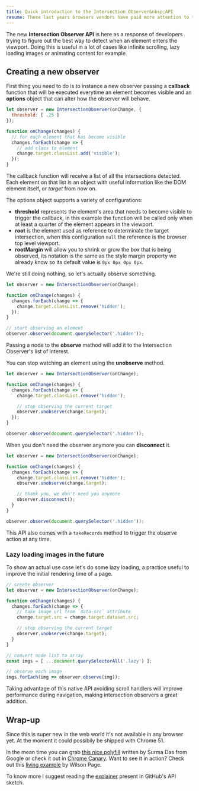 ```yaml
---
title: Quick introduction to the Intersection Observer&nbsp;API
resume: These last years browsers vendors have paid more attention to the riddles developers were trying to solve to implement native and more performant solutions.
---
```


The new **Intersection Observer API** is here as a response of developers trying to figure out the best way to detect when an element enters the viewport. Doing this is useful in a lot of cases like infinite scrolling, lazy loading images or animating content for example.


## Creating a new observer

First thing you need to do is to instance a new observer passing a **callback** function that will be executed everytime an element becomes visible and an **options** object that can alter how the observer will behave.

```js
let observer = new IntersectionObserver(onChange, {
  threshold: [ .25 ]
});

function onChange(changes) {
  // for each element that has become visible
  changes.forEach(change => {
    // add class to element
    change.target.classList.add('visible');
  });
}
```

The callback function will receive a list of all the intersections detected. Each element on that list is an object with useful information like the DOM element itself, or *target* from now on.

The options object supports a variety of configurations:

- **threshold** represents the element's area that needs to become visible to trigger the callback, in this example the function will be called only when at least a quarter of the element appears in the viewport.
- **root** is the element used as reference to determinate the target intersection, when this configuration `null` the reference is the browser top level viewport.
- **rootMargin** will allow you to shrink or grow the *box* that is being observed, its notation is the same as the style margin property we already know so its default value is `0px 0px 0px 0px`.

We're still doing nothing, so let's actually observe something.

```js
let observer = new IntersectionObserver(onChange);

function onChange(changes) {
  changes.forEach(change => {
    change.target.classList.remove('hidden');
  });
}

// start observing an element
observer.observe(document.querySelector('.hidden'));
```

Passing a node to the **observe** method will add it to the Intersection Observer's list of interest.

You can stop watching an element using the **unobserve** method.

```js
let observer = new IntersectionObserver(onChange);

function onChange(changes) {
  changes.forEach(change => {
    change.target.classList.remove('hidden');

    // stop observing the current target
    observer.unobserve(change.target);
  });
}

observer.observe(document.querySelector('.hidden'));
```

When you don't need the observer anymore you can **disconnect** it.

```js
let observer = new IntersectionObserver(onChange);

function onChange(changes) {
  changes.forEach(change => {
    change.target.classList.remove('hidden');
    observer.unobserve(change.target);

    // thank you, we don't need you anymore
    observer.disconnect();
  }
}

observer.observe(document.querySelector('.hidden'));
```


This API also comes with a `takeRecords` method to trigger the observe action at any time.


### Lazy loading images in the future

To show an actual use case let's do some lazy loading, a practice useful to improve the initial rendering time of a page.

```js
// create observer
let observer = new IntersectionObserver(onChange);

function onChange(changes) {
  changes.forEach(change => {
    // take image url from `data-src` attribute
    change.target.src = change.target.dataset.src;

    // stop observing the current target
    observer.unobserve(change.target);
  }
}

// convert node list to array
const imgs = [ ...document.querySelectorAll('.lazy') ];

// observe each image
imgs.forEach(img => observer.observe(img));
```

Taking advantage of this native API avoiding scroll handlers will improve performance during navigation, making intersection observers a great addition.


## Wrap-up

Since this is super new in the web world it's not available in any browser yet. At the moment it could possibily be shipped with Chrome 51.

In the mean time you can grab [this nice polyfill][1] written by Surma Das from Google or check it out in [Chrome Canary][2]. Want to see it in action? Check out this [living example][3] by Wilson Page.

To know more I suggest reading the [explainer][4] present in GitHub's API sketch.

[1]: https://github.com/surma-dump/IntersectionObserver/blob/polyfill/polyfill/intersectionobserver-polyfill.js
[2]: https://www.google.es/chrome/browser/canary.html
[3]: http://wilsonpage.github.io/in-sixty/intersection-observer/
[4]: https://github.com/WICG/IntersectionObserver/blob/gh-pages/explainer.md
